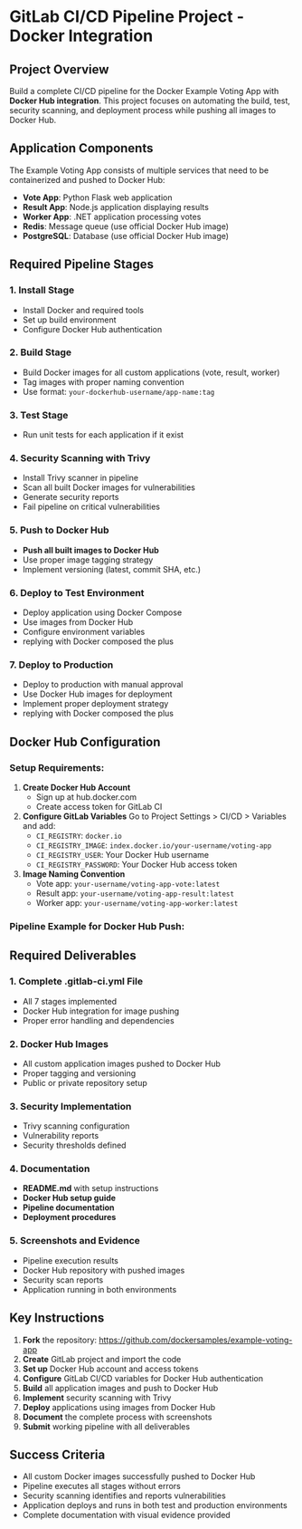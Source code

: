 

# GitLab CI/CD Pipeline Project - Docker Integration

## Project Overview

Build a complete CI/CD pipeline for the Docker Example Voting App with **Docker Hub integration**. This project focuses on automating the build, test, security scanning, and deployment process while pushing all images to Docker Hub.

## Application Components

The Example Voting App consists of multiple services that need to be containerized and pushed to Docker Hub:

- **Vote App**: Python Flask web application
- **Result App**: Node.js application displaying results
- **Worker App**: .NET application processing votes
- **Redis**: Message queue (use official Docker Hub image)
- **PostgreSQL**: Database (use official Docker Hub image)


## Required Pipeline Stages

### 1. **Install Stage**

- Install Docker and required tools
- Set up build environment
- Configure Docker Hub authentication


### 2. **Build Stage**

- Build Docker images for all custom applications (vote, result, worker)
- Tag images with proper naming convention
- Use format: `your-dockerhub-username/app-name:tag`


### 3. **Test Stage**

- Run unit tests for each application if it exist



### 4. **Security Scanning with Trivy**

- Install Trivy scanner in pipeline
- Scan all built Docker images for vulnerabilities
- Generate security reports
- Fail pipeline on critical vulnerabilities


### 5. **Push to Docker Hub**

- **Push all built images to Docker Hub**
- Use proper image tagging strategy
- Implement versioning (latest, commit SHA, etc.)


### 6. **Deploy to Test Environment**

- Deploy application using Docker Compose
- Use images from Docker Hub
- Configure environment variables
- replying with Docker composed the plus


### 7. **Deploy to Production**

- Deploy to production with manual approval
- Use Docker Hub images for deployment
- Implement proper deployment strategy
- replying with Docker composed the plus


## Docker Hub Configuration

### Setup Requirements:

1. **Create Docker Hub Account**
    - Sign up at hub.docker.com
    - Create access token for GitLab CI
2. **Configure GitLab Variables**
Go to Project Settings > CI/CD > Variables and add:
    - `CI_REGISTRY`: `docker.io`
    - `CI_REGISTRY_IMAGE`: `index.docker.io/your-username/voting-app`
    - `CI_REGISTRY_USER`: Your Docker Hub username
    - `CI_REGISTRY_PASSWORD`: Your Docker Hub access token
3. **Image Naming Convention**
    - Vote app: `your-username/voting-app-vote:latest`
    - Result app: `your-username/voting-app-result:latest`
    - Worker app: `your-username/voting-app-worker:latest`

### Pipeline Example for Docker Hub Push:


## Required Deliverables

### 1. **Complete .gitlab-ci.yml File**

- All 7 stages implemented
- Docker Hub integration for image pushing
- Proper error handling and dependencies


### 2. **Docker Hub Images**

- All custom application images pushed to Docker Hub
- Proper tagging and versioning
- Public or private repository setup


### 3. **Security Implementation**

- Trivy scanning configuration
- Vulnerability reports
- Security thresholds defined


### 4. **Documentation**

- **README.md** with setup instructions
- **Docker Hub setup guide**
- **Pipeline documentation**
- **Deployment procedures**


### 5. **Screenshots and Evidence**

- Pipeline execution results
- Docker Hub repository with pushed images
- Security scan reports
- Application running in both environments



## Key Instructions

1. **Fork** the repository: https://github.com/dockersamples/example-voting-app
2. **Create** GitLab project and import the code
3. **Set up** Docker Hub account and access tokens
4. **Configure** GitLab CI/CD variables for Docker Hub authentication
5. **Build** all application images and push to Docker Hub
6. **Implement** security scanning with Trivy
7. **Deploy** applications using images from Docker Hub
8. **Document** the complete process with screenshots
9. **Submit** working pipeline with all deliverables

## Success Criteria

- All custom Docker images successfully pushed to Docker Hub
- Pipeline executes all stages without errors
- Security scanning identifies and reports vulnerabilities
- Application deploys and runs in both test and production environments
- Complete documentation with visual evidence provided
